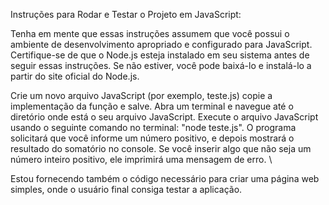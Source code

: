 Instruções para Rodar e Testar o Projeto em JavaScript:

Tenha em mente que essas instruções assumem que você possui o ambiente de desenvolvimento apropriado e configurado para JavaScript. Certifique-se de que o Node.js esteja instalado em seu sistema antes de seguir essas instruções. Se não estiver, você pode baixá-lo e instalá-lo a partir do site oficial do Node.js.


Crie um novo arquivo JavaScript (por exemplo, teste.js) copie a implementação da função e salve.
Abra um terminal e navegue até o diretório onde está o seu arquivo JavaScript.
Execute o arquivo JavaScript usando o seguinte comando no terminal: "node teste.js".
O programa solicitará que você informe um número positivo, e depois mostrará o resultado do somatório no console.
Se você inserir algo que não seja um número inteiro positivo, ele imprimirá uma mensagem de erro.
\\

Estou fornecendo também o código necessário para criar uma página web simples, onde o usuário final consiga testar a aplicação.

